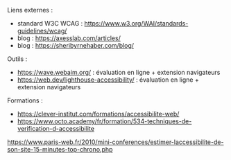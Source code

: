 Liens externes :
- standard W3C WCAG : https://www.w3.org/WAI/standards-guidelines/wcag/
- blog : https://axesslab.com/articles/
- blog : https://sheribyrnehaber.com/blog/

Outils :
- https://wave.webaim.org/ : évaluation en ligne + extension navigateurs
- https://web.dev/lighthouse-accessibility/ : évaluation en ligne + extension navigateurs

Formations :
- https://clever-institut.com/formations/accessibilite-web/
- https://www.octo.academy/fr/formation/534-techniques-de-verification-d-accessibilite

https://www.paris-web.fr/2010/mini-conferences/estimer-laccessibilite-de-son-site-15-minutes-top-chrono.php

